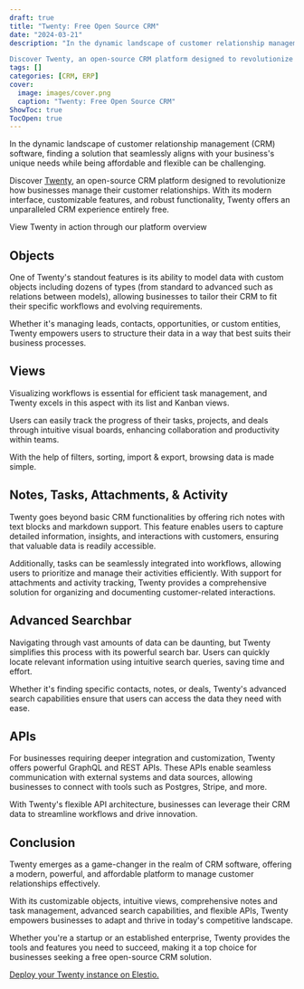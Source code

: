 ```yaml
---
draft: true
title: "Twenty: Free Open Source CRM"
date: "2024-03-21"
description: "In the dynamic landscape of customer relationship management (CRM) software, finding a solution that seamlessly aligns with your business's unique needs while being affordable and flexible can be challenging.

Discover Twenty, an open-source CRM platform designed to revolutionize how businesses manage their customer relationships. With its modern interface,"
tags: []
categories: [CRM, ERP]
cover:
  image: images/cover.png
  caption: "Twenty: Free Open Source CRM"
ShowToc: true
TocOpen: true
---
```



In the dynamic landscape of customer relationship management (CRM) software, finding a solution that seamlessly aligns with your business's unique needs while being affordable and flexible can be challenging. 

Discover [Twenty](https://elest.io/open-source/twenty?ref=blog.elest.io), an open\-source CRM platform designed to revolutionize how businesses manage their customer relationships. With its modern interface, customizable features, and robust functionality, Twenty offers an unparalleled CRM experience entirely free.



View Twenty in action through our platform overview



## Objects

One of Twenty's standout features is its ability to model data with custom objects including dozens of types (from standard to advanced such as relations between models), allowing businesses to tailor their CRM to fit their specific workflows and evolving requirements. 

Whether it's managing leads, contacts, opportunities, or custom entities, Twenty empowers users to structure their data in a way that best suits their business processes.

## Views

Visualizing workflows is essential for efficient task management, and Twenty excels in this aspect with its list and Kanban views. 

Users can easily track the progress of their tasks, projects, and deals through intuitive visual boards, enhancing collaboration and productivity within teams.

With the help of filters, sorting, import \& export, browsing data is made simple.

## Notes, Tasks, Attachments, \& Activity

Twenty goes beyond basic CRM functionalities by offering rich notes with text blocks and markdown support. This feature enables users to capture detailed information, insights, and interactions with customers, ensuring that valuable data is readily accessible. 

Additionally, tasks can be seamlessly integrated into workflows, allowing users to prioritize and manage their activities efficiently. With support for attachments and activity tracking, Twenty provides a comprehensive solution for organizing and documenting customer\-related interactions.

## Advanced Searchbar

Navigating through vast amounts of data can be daunting, but Twenty simplifies this process with its powerful search bar. Users can quickly locate relevant information using intuitive search queries, saving time and effort. 

Whether it's finding specific contacts, notes, or deals, Twenty's advanced search capabilities ensure that users can access the data they need with ease.

## APIs

For businesses requiring deeper integration and customization, Twenty offers powerful GraphQL and REST APIs. These APIs enable seamless communication with external systems and data sources, allowing businesses to connect with tools such as Postgres, Stripe, and more. 

With Twenty's flexible API architecture, businesses can leverage their CRM data to streamline workflows and drive innovation.

## Conclusion

Twenty emerges as a game\-changer in the realm of CRM software, offering a modern, powerful, and affordable platform to manage customer relationships effectively. 

With its customizable objects, intuitive views, comprehensive notes and task management, advanced search capabilities, and flexible APIs, Twenty empowers businesses to adapt and thrive in today's competitive landscape. 

Whether you're a startup or an established enterprise, Twenty provides the tools and features you need to succeed, making it a top choice for businesses seeking a free open\-source CRM solution.

[Deploy your Twenty instance on Elestio.](https://elest.io/open-source/twenty?ref=blog.elest.io)




